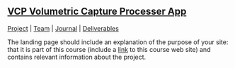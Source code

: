 ## <a href="(https://teamz-comp523.github.io/vcp/)">VCP Volumetric Capture Processer App</a>

[Project](https://teamz-comp523.github.io/vcp/project.html) | [Team](https://teamz-comp523.github.io/vcp/team.html) | [Journal](https://teamz-comp523.github.io/vcp/journal.html) | [Deliverables](https://teamz-comp523.github.io/vcp/deliverables.html)


The landing page should include an explanation of the purpose of your site: that it is part of this course (include a [link](https://comp523.cs.unc.edu) to this course web site) and contains relevant information about the project.